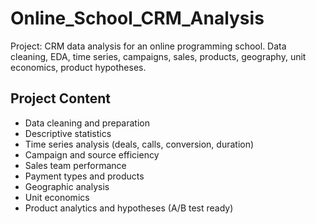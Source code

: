 # Online_School_CRM_Analysis
Рroject: CRM data analysis for an online programming school. Data cleaning, EDA, time series, campaigns, sales, products, geography, unit economics, product hypotheses.

## Project Content
- Data cleaning and preparation
- Descriptive statistics
- Time series analysis (deals, calls, conversion, duration)
- Campaign and source efficiency
- Sales team performance
- Payment types and products
- Geographic analysis
- Unit economics
- Product analytics and hypotheses (A/B test ready)
